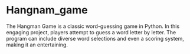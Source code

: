 # Hangnam_game

The Hangman Game is a classic word-guessing game in Python. In this engaging project, players attempt to guess a word letter by letter. The program can include diverse word selections and even a scoring system, making it an entertaining.
